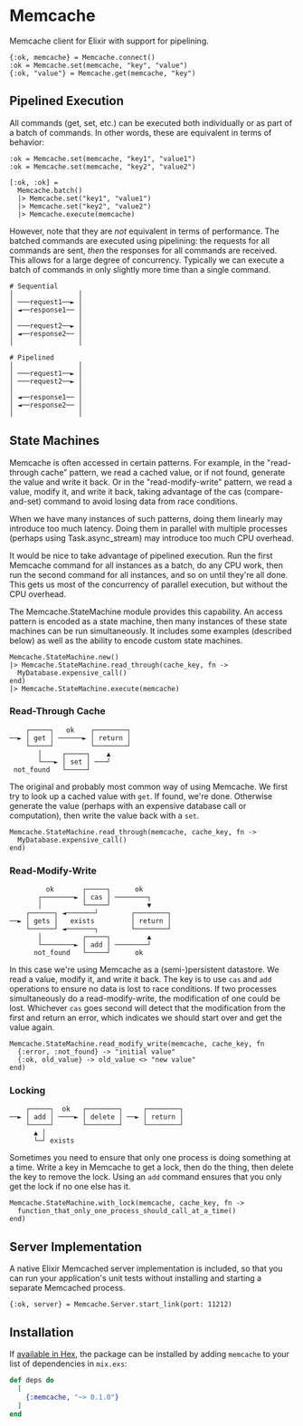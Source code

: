 # Memcache

Memcache client for Elixir with support for pipelining.

    {:ok, memcache} = Memcache.connect()
    :ok = Memcache.set(memcache, "key", "value")
    {:ok, "value"} = Memcache.get(memcache, "key")

## Pipelined Execution

All commands (get, set, etc.) can be executed both individually or as part of
a batch of commands. In other words, these are equivalent in terms of
behavior:

    :ok = Memcache.set(memcache, "key1", "value1")
    :ok = Memcache.set(memcache, "key2", "value2")

    [:ok, :ok] =
      Memcache.batch()
      |> Memcache.set("key1", "value1")
      |> Memcache.set("key2", "value2")
      |> Memcache.execute(memcache)

However, note that they are *not* equivalent in terms of performance. The
batched commands are executed using pipelining: the requests for all commands
are sent, *then* the responses for all commands are received. This allows for
a large degree of concurrency. Typically we can execute a batch of commands
in only slightly more time than a single command.

    # Sequential
    │                │
    │ ───request1──► │
    │ ◄──response1── │
    │                │
    │ ───request2──► │
    │ ◄──response2── │
    │                │

    # Pipelined
    │                │
    │ ───request1──► │
    │ ───request2──► │
    │                │
    │ ◄──response1── │
    │ ◄──response2── │
    │                │

## State Machines

Memcache is often accessed in certain patterns. For example, in
the "read-through cache" pattern, we read a cached value, or if not found,
generate the value and write it back. Or in the "read-modify-write" pattern,
we read a value, modify it, and write it back, taking advantage of the cas
(compare-and-set) command to avoid losing data from race conditions.

When we have many instances of such patterns, doing them linearly may
introduce too much latency. Doing them in parallel with multiple processes
(perhaps using Task.async_stream) may introduce too much CPU overhead.

It would be nice to take advantage of pipelined execution. Run the first
Memcache command for all instances as a batch, do any CPU work, then run the
second command for all instances, and so on until they're all done. This gets
us most of the concurrency of parallel execution, but without the CPU
overhead.

The Memcache.StateMachine module provides this capability. An access pattern
is encoded as a state machine, then many instances of these state machines
can be run simultaneously. It includes some examples (described below) as well
as the ability to encode custom state machines.

    Memcache.StateMachine.new()
    |> Memcache.StateMachine.read_through(cache_key, fn ->
      MyDatabase.expensive_call()
    end)
    |> Memcache.StateMachine.execute(memcache)

### Read-Through Cache

        ┌─────┐   ok    ┌────────┐
    ──► │ get │ ──────► │ return │
        └─────┘         └────────┘
           │     ┌─────┐    ▲
           └───► │ set │ ───┘
     not_found   └─────┘

The original and probably most common way of using Memcache. We first try to
look up a cached value with `get`. If found, we're done. Otherwise generate
the value (perhaps with an expensive database call or computation), then
write the value back with a `set`.

    Memcache.StateMachine.read_through(memcache, cache_key, fn ->
      MyDatabase.expensive_call()
    end)

### Read-Modify-Write

             ok       ┌─────┐      ok
           ┌────────► │ cas │ ────────┐
           │          └─────┘         ▼
        ┌──────┐ ◄───────┘        ┌────────┐
    ──► │ gets │   exists         │ return │
        └──────┘ ◄───────┐        └────────┘
           │          ┌─────┐         ▲
           └────────► │ add │ ────────┘
          not_found   └─────┘      ok

In this case we're using Memcache as a (semi-)persistent datastore. We read a
value, modify it, and write it back. The key is to use `cas` and `add`
operations to ensure no data is lost to race conditions. If two processes
simultaneously do a read-modify-write, the modification of one could be lost.
Whichever `cas` goes second will detect that the modification from the first
and return an error, which indicates we should start over and get the value
again.

    Memcache.StateMachine.read_modify_write(memcache, cache_key, fn
      {:error, :not_found} -> "initial value"
      {:ok, old_value} -> old_value <> "new value"
    end)

### Locking

        ┌─────┐  ok   ┌────────┐     ┌────────┐
    ──► │ add │ ────► │ delete │ ──► │ return │
        └─────┘       └────────┘     └────────┘
          ▲ │
          └─┘ exists

Sometimes you need to ensure that only one process is doing something at a
time. Write a key in Memcache to get a lock, then do the thing, then delete
the key to remove the lock. Using an `add` command ensures that you only get
the lock if no one else has it.

    Memcache.StateMachine.with_lock(memcache, cache_key, fn ->
      function_that_only_one_process_should_call_at_a_time()
    end)

## Server Implementation

A native Elixir Memcached server implementation is included, so that you can
run your application's unit tests without installing and starting a separate
Memcached process.

    {:ok, server} = Memcache.Server.start_link(port: 11212)

## Installation

If [available in Hex](https://hex.pm/docs/publish), the package can be installed
by adding `memcache` to your list of dependencies in `mix.exs`:

```elixir
def deps do
  [
    {:memcache, "~> 0.1.0"}
  ]
end
```
